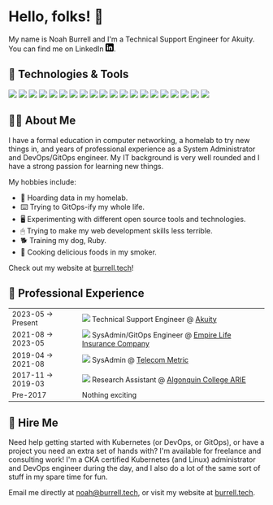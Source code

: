 # Hello, folks! 👋

My name is Noah Burrell and I'm a Technical Support Engineer for Akuity. You can find me on LinkedIn [![LinkedIn][2.2]][2].

## 🔧 Technologies & Tools
![](https://img.shields.io/badge/Desktop_OS-Pop!__OS-informational?style=flat&logo=linux&logoColor=white&color=2bbc8a)
![](https://img.shields.io/badge/Server_OS-Debian_11-informational?style=flat&logo=debian&logoColor=white&color=2bbc8a)
![](https://img.shields.io/badge/Shell-Bash-informational?style=flat&logo=gnu-bash&logoColor=white&color=2bbc8a)
![](https://img.shields.io/badge/Hypervisor-VMWare_ESXi-informational?style=flat&logo=vmware&logoColor=white&color=2bbc8a)
![](https://img.shields.io/badge/Hypervisor-Proxmox-informational?style=flat&logo=proxmox&logoColor=white&color=2bbc8a)
![](https://img.shields.io/badge/Network-Cisco-informational?style=flat&logo=cisco&logoColor=white&color=2bbc8a)
![](https://img.shields.io/badge/Network-Netgate-informational?style=flat&logo=pfSense&logoColor=white&color=2bbc8a)
![](https://img.shields.io/badge/Network-Ubiquiti-informational?style=flat&logo=ubiquiti&logoColor=white&color=2bbc8a)
![](https://img.shields.io/badge/Editor-Visual_Studio_Code-informational?style=flat&logo=visualstudiocode&logoColor=white&color=2bbc8a)
![](https://img.shields.io/badge/Editor-Vim-informational?style=flat&logo=vim&logoColor=white&color=2bbc8a)
![](https://img.shields.io/badge/Tools-Kubernetes-informational?style=flat&logo=kubernetes&logoColor=white&color=2bbc8a)
![](https://img.shields.io/badge/Tools-ArgoCD-informational?style=flat&logo=git&logoColor=white&color=2bbc8a)
![](https://img.shields.io/badge/Tools-Terraform-informational?style=flat&logo=terraform&logoColor=white&color=2bbc8a)
![](https://img.shields.io/badge/Tools-Ansible-informational?style=flat&logo=ansible&logoColor=white&color=2bbc8a)
![](https://img.shields.io/badge/Tools-Helm-informational?style=flat&logo=helm&logoColor=white&color=2bbc8a)
![](https://img.shields.io/badge/Tools-Docker-informational?style=flat&logo=docker&logoColor=white&color=2bbc8a)
![](https://img.shields.io/badge/Tools-Github_Actions-informational?style=flat&logo=githubactions&logoColor=white&color=2bbc8a)
![](https://img.shields.io/badge/Tools-NGINX-informational?style=flat&logo=nginx&logoColor=white&color=2bbc8a)
![](https://img.shields.io/badge/Cloud-Google_Cloud_Platform-informational?style=flat&logo=googlecloud&logoColor=white&color=2bbc8a)
![](https://img.shields.io/badge/Cloud-Microsoft_Azure-informational?style=flat&logo=microsoftazure&logoColor=white&color=2bbc8a)

## 👨‍🦱 About Me
I have a formal education in computer networking, a homelab to try new things in, and years of professional experience as a System Administrator and DevOps/GitOps engineer. My IT background is very well rounded and I have a strong passion for learning new things.

My hobbies include:
- 💾 Hoarding data in my homelab.
- ⌨️ Trying to GitOps-ify my whole life.
- 🖥 Experimenting with different open source tools and technologies.
- 🖱 Trying to make my web development skills less terrible.
- 🐕 Training my dog, Ruby.
- 🍲 Cooking delicious foods in my smoker.

Check out my website at [burrell.tech](https://burrell.tech/)!



## 💼 Professional Experience

<table width="100%" border="0px">
    <tr>
        <td>
            2023-05 &#8594; Present
        </td>
        <td>
            <img src="https://akuity.io/favicon-32x32.png" height="16px"> Technical Support Engineer @ <a href="https://akuity.io/">Akuity</a>
        </td>
    </tr>
    <tr>
        <td>
            2021-08 &#8594; 2023-05
        </td>
        <td>
            <img src="https://www.empire.ca/themes/custom/empirelifetheme/favicon.ico" height="16px"> SysAdmin/GitOps Engineer @ <a href="https://www.empire.ca/">Empire Life Insurance Company</a>
        </td>
    </tr>
    <tr>
        <td>
            2019-04 &#8594; 2021-08
        </td>
        <td>
            <img src="https://telecommetric.com/wp-content/uploads/2017/08/cropped-favicon-32x32.png" height="16px"> SysAdmin @ <a href="https://www.telecommetric.com/">Telecom Metric</a>
        </td>
    </tr>
    <tr>
        <td>
            2017-11 &#8594; 2019-03
        </td>
        <td>
            <img src="https://s7494.pcdn.co/wp-content/themes/ac-2017/images/favicons/favicon.ico?v=xQd5vya3e2" height="16px"> Research Assistant @ <a href="https://www.algonquincollege.com/arie/">Algonquin College ARIE</a>
        </td>
    </tr>
        <tr>
        <td>
            Pre-2017
        </td>
        <td>
            Nothing exciting
        </td>
    </tr>
</table>

<!-- icons with padding -->

[1.1]: http://i.imgur.com/0o48UoR.png ()

<!-- icons without padding -->

[1.2]: http://i.imgur.com/9I6NRUm.png ()
[2.2]: https://raw.githubusercontent.com/noahburrell0/noahburrell0/main/resources/linkedin-3-16.png ()

<!-- links to your social media accounts -->

[1]: https://github.com/noahburrell0
[2]: https://www.linkedin.com/in/noahburrell/
[3]: https://github.com/Frontenac-Technology-Services

## 💸 Hire Me

Need help getting started with Kubernetes (or DevOps, or GitOps), or have a project you need an extra set of hands with? I'm available for freelance and consulting work! I'm a CKA certified Kubernetes (and Linux) administrator and DevOps engineer during the day, and I also do a lot of the same sort of stuff in my spare time for fun.

Email me directly at [noah@burrell.tech](mailto:noah@burrell.tech), or visit my website at [burrell.tech](https://burrell.tech).
